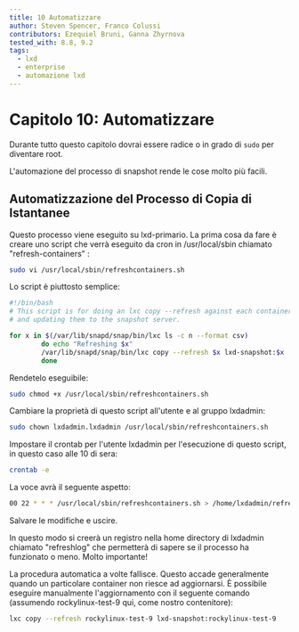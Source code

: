 ```yaml
---
title: 10 Automatizzare
author: Steven Spencer, Franco Colussi
contributors: Ezequiel Bruni, Ganna Zhyrnova
tested_with: 8.8, 9.2
tags:
  - lxd
  - enterprise
  - automazione lxd
---
```


# Capitolo 10: Automatizzare

Durante tutto questo capitolo dovrai essere radice o in grado di `sudo` per diventare root.

L'automazione del processo di snapshot rende le cose molto più facili.

## Automatizzazione del Processo di Copia di Istantanee

Questo processo viene eseguito su lxd-primario. La prima cosa da fare è creare uno script che verrà eseguito da cron in /usr/local/sbin chiamato "refresh-containers" :

```bash
sudo vi /usr/local/sbin/refreshcontainers.sh
```

Lo script è piuttosto semplice:

```bash
#!/bin/bash
# This script is for doing an lxc copy --refresh against each container, copying
# and updating them to the snapshot server.

for x in $(/var/lib/snapd/snap/bin/lxc ls -c n --format csv)
        do echo "Refreshing $x"
        /var/lib/snapd/snap/bin/lxc copy --refresh $x lxd-snapshot:$x
        done

```

 Rendetelo eseguibile:

```bash
sudo chmod +x /usr/local/sbin/refreshcontainers.sh
```

Cambiare la proprietà di questo script all'utente e al gruppo lxdadmin:

```bash
sudo chown lxdadmin.lxdadmin /usr/local/sbin/refreshcontainers.sh
```

Impostare il crontab per l'utente lxdadmin per l'esecuzione di questo script, in questo caso alle 10 di sera:

```bash
crontab -e
```

La voce avrà il seguente aspetto:

```bash
00 22 * * * /usr/local/sbin/refreshcontainers.sh > /home/lxdadmin/refreshlog 2>&1
```

Salvare le modifiche e uscire.

In questo modo si creerà un registro nella home directory di lxdadmin chiamato "refreshlog" che permetterà di sapere se il processo ha funzionato o meno. Molto importante!

La procedura automatica a volte fallisce. Questo accade generalmente quando un particolare container non riesce ad aggiornarsi. È possibile eseguire manualmente l'aggiornamento con il seguente comando (assumendo rockylinux-test-9 qui, come nostro contenitore):

```bash
lxc copy --refresh rockylinux-test-9 lxd-snapshot:rockylinux-test-9
```
